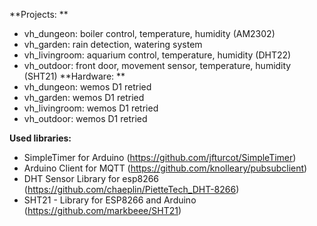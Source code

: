 **Projects: **
 - vh_dungeon: boiler control, temperature, humidity (AM2302) 
 - vh_garden: rain detection, watering system 
 - vh_livingroom: aquarium control, temperature, humidity (DHT22)
 - vh_outdoor: front door, movement sensor, temperature, humidity (SHT21)
**Hardware: **
 - vh_dungeon: wemos D1 retried
 - vh_garden: wemos D1 retried
 - vh_livingroom: wemos D1 retried
 - vh_outdoor: wemos D1 retried


**Used libraries:**
 - SimpleTimer for Arduino (https://github.com/jfturcot/SimpleTimer)
 - Arduino Client for MQTT (https://github.com/knolleary/pubsubclient)
 - DHT Sensor Library for esp8266 (https://github.com/chaeplin/PietteTech_DHT-8266)
 - SHT21 - Library for ESP8266 and Arduino (https://github.com/markbeee/SHT21)

 

